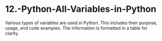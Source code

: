 # 12.-Python-All-Variables-in-Python
Various types of variables are used in Python. This includes their purpose, usage, and code examples. The information is formatted in a table for clarity.
